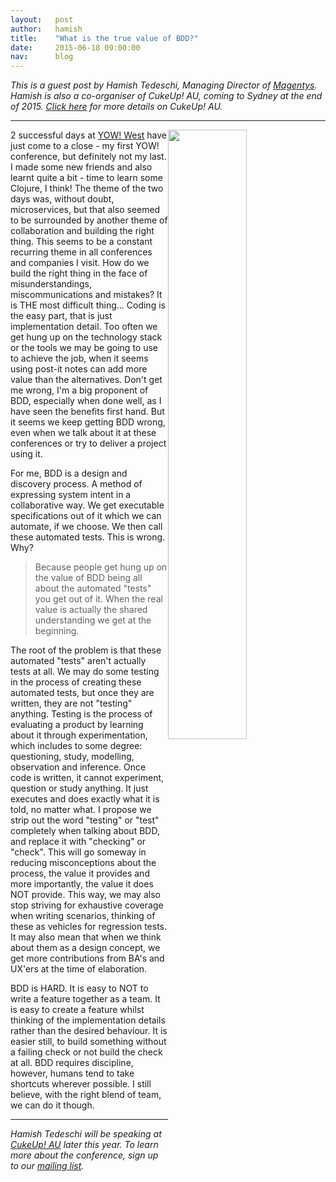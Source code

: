 ```yaml
---
layout:   post
author:   hamish
title:    "What is the true value of BDD?"
date:     2015-06-18 09:00:00
nav:      blog
---
```




*This is a guest post by Hamish Tedeschi, Managing Director of [Magentys](http://magentys.io/). Hamish is also a co-organiser of CukeUp! AU, coming to Sydney at the end of 2015. [Click here](https://cucumber.io/events/cukeup-australia-2015) for more details on CukeUp! AU.*
***

<img src="{{ site.url }}/images/blog/hamish.jpg" style="float:right; width:50%">

2 successful days at [YOW! West](http://west.yowconference.com.au/) have just come to a close - my first YOW! conference, but definitely not my last. I made some new friends and also learnt quite a bit - time to learn some Clojure, I think! The theme of the two days was, without doubt, microservices, but that also seemed to be surrounded by another theme of collaboration and building the right thing. This seems to be a constant recurring theme in all conferences and companies I visit. How do we build the right thing in the face of misunderstandings, miscommunications and mistakes? It is THE most difficult thing... Coding is the easy part, that is just implementation detail. Too often we get hung up on the technology stack or the tools we may be going to use to achieve the job, when it seems using post-it notes can add more value than the alternatives. Don't get me wrong, I'm a big proponent of BDD, especially when done well, as I have seen the benefits first hand. But it seems we keep getting BDD wrong, even when we talk about it at these conferences or try to deliver a project using it.



For me, BDD is a design and discovery process. A method of expressing system intent in a collaborative way. We get executable specifications out of it which we can automate, if we choose. We then call these automated tests. This is wrong. Why? 

> Because people get hung up on the value of BDD being all about the automated "tests" you get out of it. When the real value is actually the shared understanding we get at the beginning.

 The root of the problem is that these automated "tests" aren't actually tests at all. We may do some testing in the process of creating these automated tests, but once they are written, they are not "testing" anything. Testing is the process of evaluating a product by learning about it through experimentation, which includes to some degree: questioning, study, modelling, observation and inference. Once code is written, it cannot experiment, question or study anything. It just executes and does exactly what it is told, no matter what. I propose we strip out the word "testing" or "test" completely when talking about BDD, and replace it with "checking" or "check". This will go someway in reducing misconceptions about the process, the value it provides and more importantly, the value it does NOT provide. This way, we may also stop striving for exhaustive coverage when writing scenarios, thinking of these as vehicles for regression tests. It may also mean that when we think about them as a design concept, we get more contributions from BA's and UX'ers at the time of elaboration.

BDD is HARD. It is easy to NOT to write a feature together as a team. It is easy to create a feature whilst thinking of the implementation details rather than the desired behaviour. It is easier still, to build something without a failing check or not build the check at all. BDD requires discipline, however, humans tend to take shortcuts wherever possible. I still believe, with the right blend of team, we can do it though.
***

*Hamish Tedeschi will be speaking at [CukeUp! AU](https://cucumber.io/events/cukeup-australia-2015) later this year. To learn more about the conference, sign up to our [mailing list](https://cucumber.io/events/cukeup-australia-2015).*
